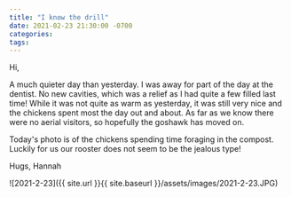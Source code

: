 ```yaml
---
title: "I know the drill"
date: 2021-02-23 21:30:00 -0700
categories:
tags:
---
```


Hi,

A much quieter day than yesterday. I was away for part of the day at the dentist. No new cavities, which was a relief as I had quite a few filled last time! While it was not quite as warm as yesterday, it was still very nice and the chickens spent most the day out and about. As far as we know there were no aerial visitors, so hopefully the goshawk has moved on.

Today's photo is of the chickens spending time foraging in the compost. Luckily for us our rooster does not seem to be the jealous type!

Hugs,<break />
Hannah

![2021-2-23]({{ site.url }}{{ site.baseurl }}/assets/images/2021-2-23.JPG)